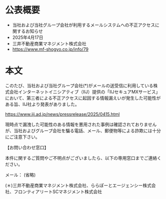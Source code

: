 # 公表概要
- 当社および当社グループ会社が利用するメールシステムへの不正アクセスに関するお知らせ
- 2025年4月17日
- 三井不動産商業マネジメント株式会社
- https://www.mf-shogyo.co.jp/info/79

# 本文
このたび、当社および当社グループ会社(*)がメールの送受信に利用している株式会社インターネットイニシアティブ（IIJ）提供の「IIJセキュアMXサービス」において、第三者による不正アクセスに起因する情報漏えいが発生した可能性がある旨、IIJ社より発表がありました。

https://www.iij.ad.jp/news/pressrelease/2025/0415.html


現時点で漏洩した可能性のある情報を悪用された事例は確認されておりませんが、当社およびグループ会社を騙る電話、メール、郵便物等による詐欺には十分にご注意下さい。


【お問い合わせ窓口】

本件に関するご質問やご不明点がございましたら、以下の専用窓口までご連絡ください。

メール： (省略)

(＊)三井不動産商業マネジメント株式会社、ららぽーとエージェンシー株式会社、フロンティアリートSCマネジメント株式会社
